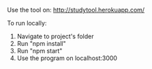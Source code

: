 Use the tool on: http://studytool.herokuapp.com/

To run locally: <br />
1. Navigate to project's folder<br />
2. Run "npm install"<br />
3. Run "npm start"<br />
4. Use the program on localhost:3000<br />
